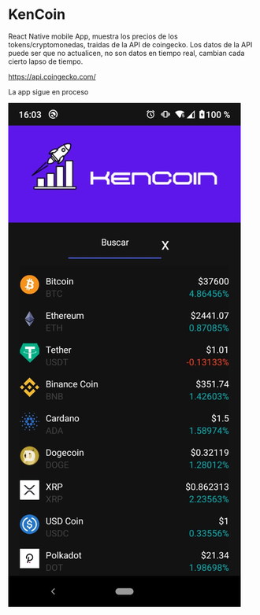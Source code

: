 <h1>KenCoin</h1>

<p>React Native mobile App, muestra los precios de los tokens/cryptomonedas, traidas de la API de coingecko.
Los datos de la API puede ser que no actualicen, no son datos en tiempo real, cambian cada cierto lapso de tiempo.
</p>

<span>https://api.coingecko.com/</span>

<p>La app sigue en proceso</p>

<img src="/src/assets/images/kencoinScreenshot.jpeg" alt="App Screenshot">